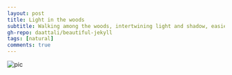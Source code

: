 ```yaml
---
layout: post
title: Light in the woods
subtitle: Walking among the woods, intertwining light and shadow, easier and faster
gh-repo: daattali/beautiful-jekyll
tags: [natural]
comments: true
---
```


![pic](https://jinan789.github.io/assets/img/12.png)
